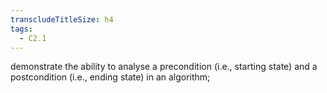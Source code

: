 ```yaml
---
transcludeTitleSize: h4
tags:
  - C2.1
---
```

demonstrate the ability to analyse a precondition (i.e., starting state) and a postcondition (i.e., ending state) in an algorithm;